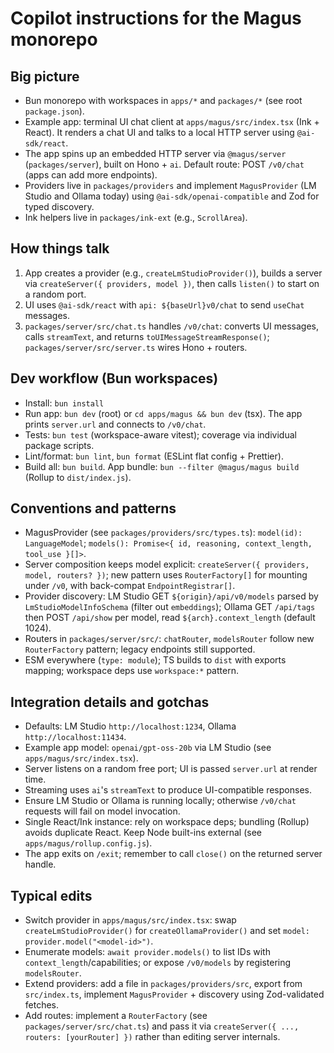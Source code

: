 # Copilot instructions for the Magus monorepo

## Big picture

- Bun monorepo with workspaces in `apps/*` and `packages/*` (see root `package.json`).
- Example app: terminal UI chat client at `apps/magus/src/index.tsx` (Ink + React). It renders a chat UI and talks to a local HTTP server using `@ai-sdk/react`.
- The app spins up an embedded HTTP server via `@magus/server` (`packages/server`), built on Hono + `ai`. Default route: POST `/v0/chat` (apps can add more endpoints).
- Providers live in `packages/providers` and implement `MagusProvider` (LM Studio and Ollama today) using `@ai-sdk/openai-compatible` and Zod for typed discovery.
- Ink helpers live in `packages/ink-ext` (e.g., `ScrollArea`).

## How things talk

1. App creates a provider (e.g., `createLmStudioProvider()`), builds a server via `createServer({ providers, model })`, then calls `listen()` to start on a random port.
2. UI uses `@ai-sdk/react` with `api: ${baseUrl}v0/chat` to send `useChat` messages.
3. `packages/server/src/chat.ts` handles `/v0/chat`: converts UI messages, calls `streamText`, and returns `toUIMessageStreamResponse()`; `packages/server/src/server.ts` wires Hono + routers.

## Dev workflow (Bun workspaces)

- Install: `bun install`
- Run app: `bun dev` (root) or `cd apps/magus && bun dev` (tsx). The app prints `server.url` and connects to `/v0/chat`.
- Tests: `bun test` (workspace-aware vitest); coverage via individual package scripts.
- Lint/format: `bun lint`, `bun format` (ESLint flat config + Prettier).
- Build all: `bun build`. App bundle: `bun --filter @magus/magus build` (Rollup to `dist/index.js`).

## Conventions and patterns

- MagusProvider (see `packages/providers/src/types.ts`): `model(id): LanguageModel`; `models(): Promise<{ id, reasoning, context_length, tool_use }[]>`.
- Server composition keeps model explicit: `createServer({ providers, model, routers? })`; new pattern uses `RouterFactory[]` for mounting under `/v0`, with back-compat `EndpointRegistrar[]`.
- Provider discovery: LM Studio GET `${origin}/api/v0/models` parsed by `LmStudioModelInfoSchema` (filter out `embeddings`); Ollama GET `/api/tags` then POST `/api/show` per model, read `${arch}.context_length` (default 1024).
- Routers in `packages/server/src/`: `chatRouter`, `modelsRouter` follow new `RouterFactory` pattern; legacy endpoints still supported.
- ESM everywhere (`type: module`); TS builds to `dist` with exports mapping; workspace deps use `workspace:*` pattern.

## Integration details and gotchas

- Defaults: LM Studio `http://localhost:1234`, Ollama `http://localhost:11434`.
- Example app model: `openai/gpt-oss-20b` via LM Studio (see `apps/magus/src/index.tsx`).
- Server listens on a random free port; UI is passed `server.url` at render time.
- Streaming uses `ai`'s `streamText` to produce UI-compatible responses.
- Ensure LM Studio or Ollama is running locally; otherwise `/v0/chat` requests will fail on model invocation.
- Single React/Ink instance: rely on workspace deps; bundling (Rollup) avoids duplicate React. Keep Node built-ins external (see `apps/magus/rollup.config.js`).
- The app exits on `/exit`; remember to call `close()` on the returned server handle.

## Typical edits

- Switch provider in `apps/magus/src/index.tsx`: swap `createLmStudioProvider()` for `createOllamaProvider()` and set `model: provider.model("<model-id>")`.
- Enumerate models: `await provider.models()` to list IDs with `context_length`/capabilities; or expose `/v0/models` by registering `modelsRouter`.
- Extend providers: add a file in `packages/providers/src`, export from `src/index.ts`, implement `MagusProvider` + discovery using Zod-validated fetches.
- Add routes: implement a `RouterFactory` (see `packages/server/src/chat.ts`) and pass it via `createServer({ ..., routers: [yourRouter] })` rather than editing server internals.
